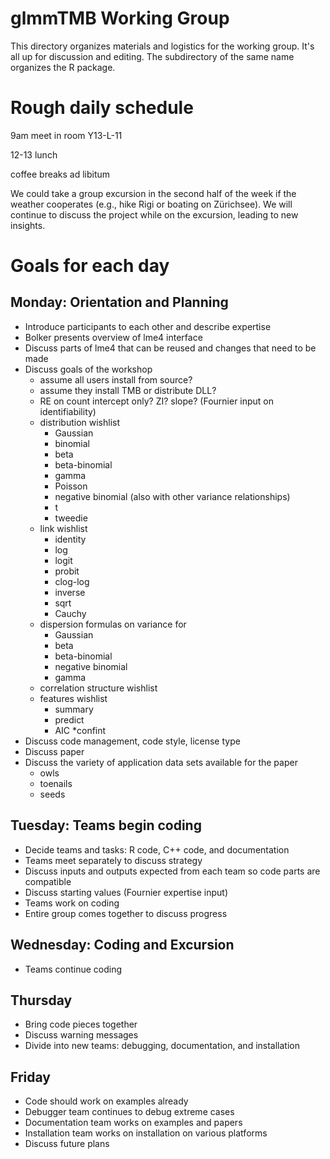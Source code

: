 # glmmTMB Working Group
This directory organizes materials and logistics for the working group. It's all up for discussion and editing. 
The subdirectory of the same name organizes the R package.

Rough daily schedule
==========
9am meet in room Y13-L-11

12-13 lunch

coffee breaks ad libitum

We could take a group excursion in the second half of the week if the weather cooperates (e.g., hike Rigi or boating on Zürichsee). We will continue to discuss the project while on the excursion, leading to new insights.

Goals for each day
==========
Monday: Orientation and Planning
----------
* Introduce participants to each other and describe expertise
* Bolker presents overview of lme4 interface
* Discuss parts of lme4 that can be reused and changes that need to be made
* Discuss goals of the workshop
	* assume all users install from source?
	* assume they install TMB or distribute DLL?
	* RE on count intercept only? ZI? slope? (Fournier input on identifiability)
	* distribution wishlist
		* Gaussian 
		* binomial
		* beta
		* beta-binomial
		* gamma
		* Poisson
		* negative binomial (also with other variance relationships)
		* t
		* tweedie
	* link wishlist
		* identity
		* log
		* logit
		* probit
		* clog-log
		* inverse
		* sqrt
		* Cauchy
	* dispersion formulas on variance for
		* Gaussian
		* beta
		* beta-binomial
		* negative binomial
		* gamma
	* correlation structure wishlist
	* features wishlist
		* summary
		* predict
		* AIC
		*confint
* Discuss code management, code style, license type
* Discuss paper 
* Discuss the variety of application data sets available for the paper
	* owls
	* toenails
	* seeds

Tuesday: Teams begin coding
------------
* Decide teams and tasks: R code, C++ code, and documentation
* Teams meet separately to discuss strategy
* Discuss inputs and outputs expected from each team so code parts are compatible
* Discuss starting values (Fournier expertise input)
* Teams work on coding
* Entire group comes together to discuss progress

Wednesday: Coding and Excursion
------------
* Teams continue coding

Thursday
------------
* Bring code pieces together
* Discuss warning messages
* Divide into new teams: debugging, documentation, and installation

Friday
------------
* Code should work on examples already
* Debugger team continues to debug extreme cases
* Documentation team works on examples and papers
* Installation team works on installation on various platforms
* Discuss future plans
